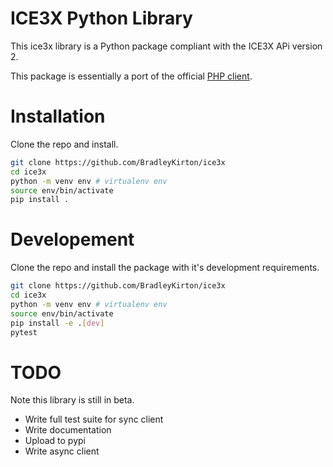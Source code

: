 # ICE3X Python Library

This ice3x library is a Python package compliant with the ICE3X APi version 2.

This package is essentially a port of the official [PHP client](https://github.com/ICE3X/v2-PHP).

# Installation

Clone the repo and install.

```bash
git clone https://github.com/BradleyKirton/ice3x
cd ice3x
python -m venv env # virtualenv env
source env/bin/activate
pip install .
```

# Developement

Clone the repo and install the package with it's development requirements.

```bash
git clone https://github.com/BradleyKirton/ice3x
cd ice3x
python -m venv env # virtualenv env
source env/bin/activate
pip install -e .[dev]
pytest
```

# TODO

Note this library is still in beta.

- Write full test suite for sync client
- Write documentation
- Upload to pypi
- Write async client